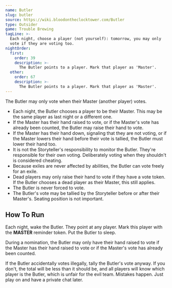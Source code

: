 ```yaml
---
name: Butler
slug: butler
source: https://wiki.bloodontheclocktower.com/Butler
type: Outsider
game: Trouble Brewing
tagLine: >-
  Each night, choose a player (not yourself): tomorrow, you may only
  vote if they are voting too.
nightOrder:
  first:
    order: 39
    description: >-
      The Butler points to a player. Mark that player as 'Master'.
  other:
    order: 67
    description: >-
      The Butler points to a player. Mark that player as 'Master'.
---
```


The Butler may only vote when their Master (another player) votes.

- Each night, the Butler chooses a player to be their Master. This may
  be the same player as last night or a different one.
- If the Master has their hand raised to vote, or if the Master's vote
  has already been counted, the Butler may raise their hand to vote.
- If the Master has their hand down, signaling that they are not voting,
  or if the Master lowers their hand before their vote is tallied, the
  Butler must lower their hand too.
- It is not the Storyteller's responsibility to monitor the Butler.
  They're responsible for their own voting. Deliberately voting when
  they shouldn't is considered cheating.
- Because exiles are never affected by abilities, the Butler can vote
  freely for an exile.
- Dead players may only raise their hand to vote if they have a vote
  token. If the Butler chooses a dead player as their Master, this still
  applies.
- The Butler is never forced to vote.
- The Butler's vote may be tallied by the Storyteller before or after
  their Master's. Seating position is not important.

## How To Run

Each night, wake the Butler. They point at any player. Mark this player
with the **MASTER** reminder token. Put the Butler to sleep.

During a nomination, the Butler may only have their hand raised to vote
if the Master has their hand raised to vote or if the Master's vote has
already been counted.

If the Butler accidentally votes illegally, tally the Butler's vote
anyway. If you don't, the total will be less than it should be, and all
players will know which player is the Butler, which is unfair for the
evil team. Mistakes happen. Just play on and have a private chat later.
